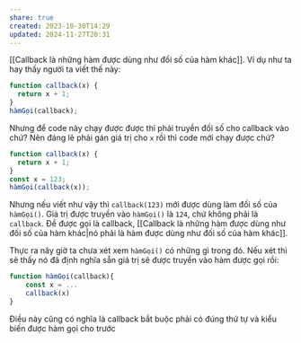 ```yaml
---
share: true
created: 2023-10-30T14:29
updated: 2024-11-27T20:31
---
```

[[Callback là những hàm được dùng như đối số của hàm khác]]. Ví dụ như ta hay thấy người ta viết thế này:
```js
function callback(x) {
  return x + 1;
}
hàmGọi(callback); 
```

Nhưng để code này chạy được được thì phải truyền đối số cho callback vào chứ? Nên đáng lẽ phải gán giá trị cho `x` rồi thì code mới chạy được chứ?
```js
function callback(x) {
  return x + 1;
}
const x = 123;
hàmGọi(callback(x)); 
```

Nhưng nếu viết như vậy thì `callback(123)` mới được dùng làm đối số của `hàmGọi()`. Giá trị được truyền vào `hàmGọi()` là `124`, chứ không phải là `callback`. Để được gọi là callback, [[Callback là những hàm được dùng như đối số của hàm khác|nó phải là hàm được dùng như đối số của hàm khác]].

Thực ra nãy giờ ta chưa xét xem `hàmGọi()` có những gì trong đó. Nếu xét thì sẽ thấy nó đã định nghĩa sẵn giá trị sẽ được truyền vào hàm được gọi rồi:
```js
function hàmGọi(callback){
	const x = ...
	callback(x)
} 
```

Điều này cũng có nghĩa là callback bắt buộc phải có đúng thứ tự và kiểu biến được hàm gọi cho trước